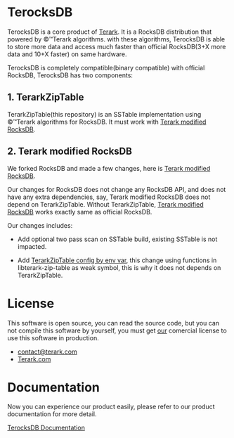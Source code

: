 # TerocksDB 

TerocksDB is a core product of [Terark](http://terark.com). It is a RocksDB distribution that powered by &copy;&trade;Terark algorithms. with these algorithms, TerocksDB is able to store more data and access much faster than official RocksDB(3+X more data and 10+X faster) on same hardware.

TerocksDB is completely compatible(binary compatible) with official RocksDB, TerocksDB has two components:

## 1. TerarkZipTable

TerarkZipTable(this repository) is an SSTable implementation using  &copy;&trade;Terark algorithms for RocksDB. It must work with [Terark modified RocksDB](http://github/rockeet/rocksdb).

## 2. Terark modified RocksDB

We forked RocksDB and made a few changes, here is [Terark modified RocksDB](http://github/rockeet/rocksdb).

Our changes for RocksDB does not change any RocksDB API, and does not have any extra dependencies, say, Terark modified RocksDB does not depend on TerarkZipTable. Without TerarkZipTable, [Terark modified RocksDB](http://github/rockeet/rocksdb) works exactly same as official RocksDB.

Our changes includes:

-  Add optional two pass scan on SSTable build, existing SSTable is not impacted.

-  Add [TerarkZipTable config by env var](), this change using functions in libterark-zip-table as weak symbol, this is why it does not depends on TerarkZipTable.

# License
This software is open source, you can read the source code,
but you can not compile this software by yourself,
you must get [our](http://terark.com) comercial license to use this software in production.

- contact@terark.com
- [Terark.com](www.terark.com)

# Documentation
Now you can experience our product easily, please refer to our product documentation for more detail.

[TerocksDB Documentation](https://github.com/Terark/terark-zip-rocksdb/wiki)
